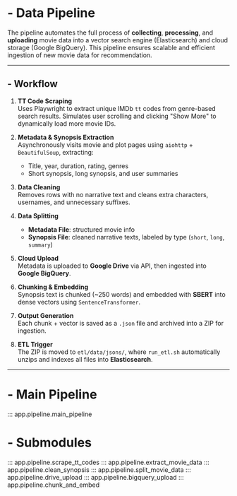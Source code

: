 # - Data Pipeline

The pipeline automates the full process of **collecting**, **processing**, and **uploading** movie data into a vector search engine (Elasticsearch) and cloud storage (Google BigQuery). This pipeline ensures scalable and efficient ingestion of new movie data for recommendation.

---

## - Workflow

1. **TT Code Scraping**  
   Uses Playwright to extract unique IMDb `tt` codes from genre-based search results. Simulates user scrolling and clicking "Show More" to dynamically load more movie IDs.

2. **Metadata & Synopsis Extraction**  
   Asynchronously visits movie and plot pages using `aiohttp` + `BeautifulSoup`, extracting:
   - Title, year, duration, rating, genres
   - Short synopsis, long synopsis, and user summaries

3. **Data Cleaning**  
   Removes rows with no narrative text and cleans extra characters, usernames, and unnecessary suffixes.

4. **Data Splitting**  
   - **Metadata File**: structured movie info  
   - **Synopsis File**: cleaned narrative texts, labeled by type (`short`, `long`, `summary`)

5. **Cloud Upload**  
   Metadata is uploaded to **Google Drive** via API, then ingested into **Google BigQuery**.

6. **Chunking & Embedding**  
   Synopsis text is chunked (~250 words) and embedded with **SBERT** into dense vectors using `SentenceTransformer`.

7. **Output Generation**  
   Each chunk + vector is saved as a `.json` file and archived into a ZIP for ingestion.

8. **ETL Trigger**  
   The ZIP is moved to `etl/data/jsons/`, where `run_etl.sh` automatically unzips and indexes all files into **Elasticsearch**.

---

# - Main Pipeline

::: app.pipeline.main_pipeline

# - Submodules

::: app.pipeline.scrape_tt_codes
::: app.pipeline.extract_movie_data
::: app.pipeline.clean_synopsis
::: app.pipeline.split_movie_data
::: app.pipeline.drive_upload
::: app.pipeline.bigquery_upload
::: app.pipeline.chunk_and_embed